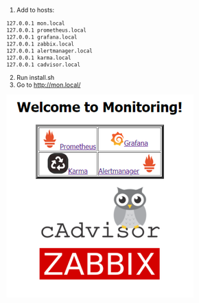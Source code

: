 1) Add to hosts:
```
127.0.0.1 mon.local
127.0.0.1 prometheus.local
127.0.0.1 grafana.local
127.0.0.1 zabbix.local
127.0.0.1 alertmanager.local
127.0.0.1 karma.local
127.0.0.1 cadvisor.local
```
2) Run install.sh
3) Go to http://mon.local/

![Screenshot](/homework/Monitoring/index.png)
